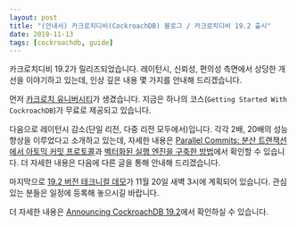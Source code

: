 ```yaml
---
layout: post
title: "(안내서) 카크로치디비(CockroachDB) 블로그 / 카크로치디비 19.2 출시"
date: 2019-11-13
tags: [cockroachdb, guide]
---
```


카크로치디비 19.2가 릴리즈되었습니다. 레이턴시, 신뢰성, 편의성 측면에서 상당한 개선을 이야기하고 있는데, 인상 깊은 내용 몇 가지를 안내해 드리겠습니다.

<!--more-->

먼저 [카크로치 유니버시티](https://university.cockroachlabs.com/catalog)가 생겼습니다. 지금은 하나의 코스(`Getting Started With CockroachDB`)가 무료로 제공되고 있습니다.

다음으로 레이턴시 감소(단일 리전, 다중 리전 모두에서)입니다. 각각 2배, 20배의 성능향상을 이루었다고 소개하고 있는데, 자세한 내용은 [Parallel Commits: 분산 트랜잭션에서 아토믹 커밋 프로토콜](https://www.cockroachlabs.com/blog/parallel-commits/)과 [벡터화된 실행 엔진을 구축한 방법](https://www.cockroachlabs.com/blog/how-we-built-a-vectorized-execution-engine/)에서 확인할 수 있습니다. 더 자세한 내용은 다음에 다른 글을 통해 안내해 드리겠습니다.

마지막으로 [19.2 버전 테크니컬 데모](https://www.cockroachlabs.com/webinars/19-2-release)가 11월 20일 새벽 3시에 계획되어 있습니다. 관심 있는 분들은 일정에 등록해 놓으시길 바랍니다.

더 자세한 내용은 [Announcing CockroachDB 19.2](https://www.cockroachlabs.com/blog/cockroachdb-19dot2-release/)에서 확인하실 수 있습니다.
